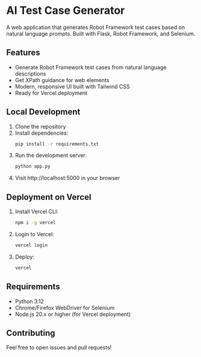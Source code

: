 # AI Test Case Generator

A web application that generates Robot Framework test cases based on natural language prompts. Built with Flask, Robot Framework, and Selenium.

## Features

- Generate Robot Framework test cases from natural language descriptions
- Get XPath guidance for web elements
- Modern, responsive UI built with Tailwind CSS
- Ready for Vercel deployment

## Local Development

1. Clone the repository
2. Install dependencies:
   ```bash
   pip install -r requirements.txt
   ```
3. Run the development server:
   ```bash
   python app.py
   ```
4. Visit http://localhost:5000 in your browser

## Deployment on Vercel

1. Install Vercel CLI:
   ```bash
   npm i -g vercel
   ```
2. Login to Vercel:
   ```bash
   vercel login
   ```
3. Deploy:
   ```bash
   vercel
   ```

## Requirements

- Python 3.12
- Chrome/Firefox WebDriver for Selenium
- Node.js 20.x or higher (for Vercel deployment)

## Contributing

Feel free to open issues and pull requests!
